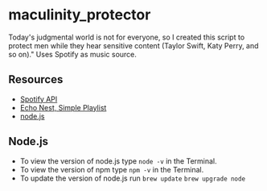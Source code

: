 # maculinity_protector
Today's judgmental world is not for everyone, so I created this script to protect men while they hear sensitive content (Taylor Swift, Katy Perry, and so on)." Uses Spotify as music source.

## Resources
- [Spotify API](https://developer.spotify.com/web-api/code-examples/)
- [Echo Nest, Simple Playlist](http://static.echonest.com/enspex/web/SimplePlaylist/)
- [node.js](https://nodejs.org/en/)

## Node.js
- To view the version of node.js type `node -v` in the Terminal.
- To view the version of npm type `npm -v` in the Terminal.
- To update the version of node.js run
  `brew update`
  `brew upgrade node`
  
